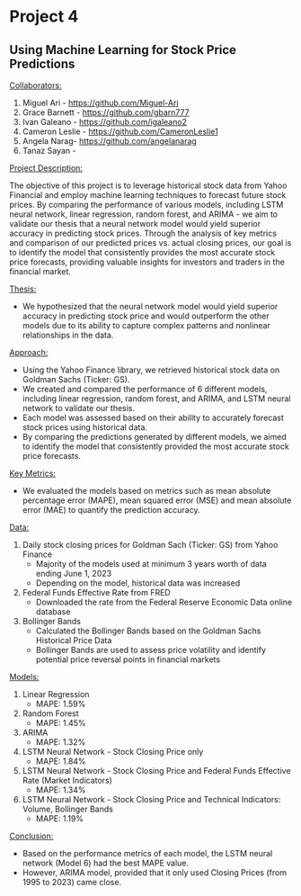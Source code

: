 # Project 4

## Using Machine Learning for Stock Price Predictions 

<u>Collaborators:</u>

1. Miguel Ari - https://github.com/Miguel-Ari
2. Grace Barnett - https://github.com/gbarn777
3. Ivan Galeano - https://github.com/igaleano2
4. Cameron Leslie - https://github.com/CameronLeslie1
5. Angela Narag- https://github.com/angelanarag
6. Tanaz Sayan - 


<u>Project Description:</u>

The objective of this project is to leverage historical stock data from Yahoo Financial and employ machine learning techniques to forecast future stock prices. By comparing the performance of various models, including LSTM neural network, linear regression, random forest, and ARIMA - we aim to validate our thesis that a neural network model would yield superior accuracy in predicting stock prices. Through the analysis of key metrics and comparison of our predicted prices vs. actual closing prices, our goal is to identify the model that consistently provides the most accurate stock price forecasts, providing valuable insights for investors and traders in the financial market.


<u>Thesis:</u>  

* We hypothesized that the neural network model would yield superior accuracy in predicting stock price and would outperform the other models due to its ability to capture complex patterns and nonlinear relationships in the data.

<u>Approach:</u> 

* Using the Yahoo Finance library, we retrieved historical stock data on Goldman Sachs (Ticker: GS).
* We created and compared the performance of 6 different models, including linear regression, random forest, and ARIMA, and LSTM neural network to validate our thesis.
* Each model was assessed based on their ability to accurately forecast stock prices using historical data.
* By comparing the predictions generated by different models, we aimed to identify the model that consistently provided the most accurate stock price forecasts.


<u>Key Metrics:</u> 

* We evaluated the models based on metrics such as mean absolute percentage error (MAPE), mean squared error (MSE) and mean absolute error (MAE) to quantify the prediction accuracy.


<u>Data:</u>

1. Daily stock closing prices for Goldman Sach (Ticker: GS) from Yahoo Finance
    * Majority of the models used at minimum 3 years worth of data ending June 1, 2023
    * Depending on the model, historical data was increased
2. Federal Funds Effective Rate from FRED
    * Downloaded the rate from the Federal Reserve Economic Data online database
3. Bollinger Bands
    * Calculated the Bollinger Bands based on the Goldman Sachs Historical Price Data
    * Bollinger Bands are used to assess price volatility and identify potential price reversal points in financial markets


<u>Models:</u>

1. Linear Regression
    * MAPE: 1.59%
2. Random Forest
    * MAPE: 1.45%
3. ARIMA
    * MAPE: 1.32%
4. LSTM Neural Network - Stock Closing Price only
    * MAPE: 1.84%
5. LSTM Neural Network - Stock Closing Price and Federal Funds Effective Rate (Market Indicators)
    * MAPE: 1.34%
6. LSTM Neural Network - Stock Closing Price and Technical Indicators: Volume, Bollinger Bands 
    * MAPE: 1.19%


<u>Conclusion:</u>

* Based on the performance metrics of each model, the LSTM neural network (Model 6) had the best MAPE value. 
* However, ARIMA model, provided that it only used Closing Prices (from 1995 to 2023) came close. 
